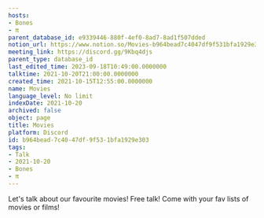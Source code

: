 ```yaml
---
hosts:
- Bones
- π
parent_database_id: e9339446-880f-4ef0-8ad7-8ad1f507dded
notion_url: https://www.notion.so/Movies-b964bead7c4047df9f531bfa1929e303
meeting_link: https://discord.gg/9Kbq4djs
parent_type: database_id
last_edited_time: 2023-09-18T10:49:00.0000000
talktime: 2021-10-20T21:00:00.0000000
created_time: 2021-10-15T12:55:00.0000000
name: Movies
language_level: No limit
indexDate: 2021-10-20
archived: false
object: page
title: Movies
platform: Discord
id: b964bead-7c40-47df-9f53-1bfa1929e303
tags:
- Talk
- 2021-10-20
- Bones
- π
---
```


Let's talk about our favourite movies!
Free talk! Come with your fav lists of movies or films!


